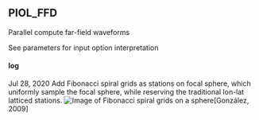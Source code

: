 ## PIOL_FFD
Parallel compute far-field waveforms

See parameters for input option interpretation


#### log
Jul 28, 2020 Add Fibonacci spiral grids as stations on focal sphere, which uniformly sample the focal sphere, while reserving the traditional lon-lat latticed stations.
![Image of Fibonacci spiral grids on a sphere](https://media.arxiv-vanity.com/render-output/3011629/x1.png)[González, 2009]
